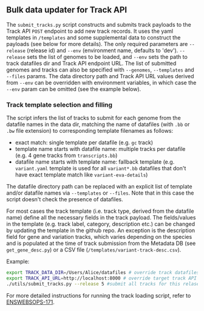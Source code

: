 ## Bulk data updater for Track API

The `submit_tracks.py` script constructs and submits track payloads to the Track API `POST` endpoint to add new track records.
It uses the yaml templates in `/templates` and some supplemental data to construct the payloads (see below for more details).
The only required parameters are `--release` (release id) and `--env` (environment name, defaults to 'dev').
`--release` sets the list of genomes to be loaded, and `--env` sets the path to track datafiles dir and Track API endpoint URL.
The list of submitted genomes and tracks can also be specified with `--genomes`, `--templates` and `--files` params.
The data directory path and Track API URL values derived from `--env` can be overridden with environment variables, in which case the `--env` param can be omitted (see the example below).

### Track template selection and filling
The script infers the list of tracks to submit for each genome from the datafile names in the data dir, matching the name of datafiles (with `.bb` or `.bw` file extension) to corresponding template filenames as follows: 
- exact match: single template per datafile (e.g. `gc` track)
- template name starts with datafile name: multiple tracks per datafile (e.g. 4 gene tracks from `transcripts.bb`)
- datafile name starts with template name: fallback template (e.g. `variant.yaml` template is used for all `variant*.bb` datafiles that don't have exact template match like `variant-eva-details`)

The datafile directory path can be replaced with an explicit list of template and/or datafile names via `--templates` or `--files`. Note that in this case the script doesn't check the presence of datafiles.

For most cases the track template (i.e. track type, derived from the datafile name) define all the necessary fields in the track payload. The fields/values in the template (e.g. track label, category, description etc.) can be changed by updating the template in the github repo. An exception is the description field for gene and variation tracks, which varies depending on the species and is populated at the time of track submission from the Metadata DB (see `get_gene_desc.py`) or a CSV file (`/templates/variant-track-desc.csv`).

Example:
```bash
export TRACK_DATA_DIR=/Users/Alice/datafiles # override track datafiles location
export TRACK_API_URL=http://localhost:8000 # override target track API URL
./utils/submit_tracks.py --release 5 #submit all tracks for this relase to local endpoint
```
For more detailed instructions for running the track loading script, refer to [ENSWEBSOPS-171](https://www.ebi.ac.uk/panda/jira/browse/ENSWEBSOPS-171).